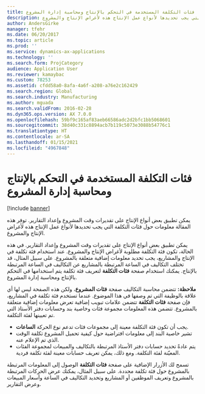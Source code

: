 ```yaml
---
title: فئات التكلفة المستخدمة في التحكم بالإنتاج ومحاسبة إدارة المشروع
description: يمكن تطبيق بعض أنواع الإنتاج على تقديرات وقت المشروع وإعداد التقارير. توفر هذه المقالة معلومات حول فئات التكلفة التي يجب تحديدها لأنواع عمل الإنتاج هذه لأغراض الإنتاج والمشروع.
author: AndersGirke
manager: tfehr
ms.date: 06/20/2017
ms.topic: article
ms.prod: ''
ms.service: dynamics-ax-applications
ms.technology: ''
ms.search.form: ProjCategory
audience: Application User
ms.reviewer: kamaybac
ms.custom: 78253
ms.assetid: cfdd58a0-8afa-4a6f-a208-a76e2c162429
ms.search.region: Global
ms.search.industry: Manufacturing
ms.author: mguada
ms.search.validFrom: 2016-02-28
ms.dyn365.ops.version: AX 7.0.0
ms.openlocfilehash: 59bf9c165af83aeb66586adc2d2bfc1bb5068601
ms.sourcegitcommit: 38d40c331c8894acb7b119c5073e3088b54776c1
ms.translationtype: HT
ms.contentlocale: ar-SA
ms.lasthandoff: 01/15/2021
ms.locfileid: "4967848"
---
```

# <a name="cost-categories-used-in-production-control-and-project-management-accounting"></a>فئات التكلفة المستخدمة في التحكم بالإنتاج ومحاسبة إدارة المشروع

[!include [banner](../includes/banner.md)]

يمكن تطبيق بعض أنواع الإنتاج على تقديرات وقت المشروع وإعداد التقارير. توفر هذه المقالة معلومات حول فئات التكلفة التي يجب تحديدها لأنواع عمل الإنتاج هذه لأغراض الإنتاج والمشروع.

يمكن تطبيق بعض أنواع الإنتاج على تقديرات وقت المشروع وإعداد التقارير. في هذه الحالة، تكون فئة التكلفة مطلوبة لأغراض الإنتاج والمشروع. عند استخدام فئة تكلفة في الإنتاج والمشاريع، يجب تحديد معلومات إضافية متعلقة بالمشروع.‬ على سبيل المثال، قد تختلف التكاليف في الساعة المرتبطة بالمشاريع عن التكاليف في الساعة المرتبطة بالإنتاج. يمكنك استخدام صفحة **فئات التكلفة** لتعريف فئة تكلفة يتم استخدامها في التحكم بالإنتاج ومحاسبة إدارة المشروع. 

**ملاحظة:** تتضمن محاسبة التكاليف صفحة **فئات المشروع**، ولكن هذه الصفحة ليس لها أي علاقة بالوظيفة التي تم وصفها في هذا الموضوع. عندما تستخدم فئة تكلفة في المشاريع، فإن صفحة **فئات التكلفة** تتضمن علامات تبويب إضافية تعرض معلومات إضافية متعلقة بالمشروع. تتضمن هذه المعلومات مجموعة فئات وخاصية بند وحسابات دفتر الأستاذ التي تم تعيينها لفئة التكلفة.

-   يجب أن تكون فئة التكلفة معينة إلى مجموعات فئات تدعم نوع الحركة **الساعات**.
-   تشير خاصية البند إلى معلومات افتراضية حول كيفية تحميل المشروع تكلفة الوقت الذي تم الإعلام عنه.
-   يتم عادةً تحديد حسابات دفتر الأستاذ المرتبطة بالتكاليف والمبيعات لمجموعة الفئات المعيّنة لفئة التكلفة. ومع ذلك، يمكن تعريف حسابات معينة لفئة تكلفة فردية.

تسمح لك الأزرار الإضافية على صفحة **فئات التكلفة** الوصول إلى المعلومات المرتبطة بالمشروع حول فئة تكلفة محددة. على سبيل المثال، يمكنك عرض الحركات المرتبطة بالمشروع وتعريف الموظفين أو المشاريع وتحديد التكاليف في الساعة وأسعار المبيعات وعرض التقارير.



